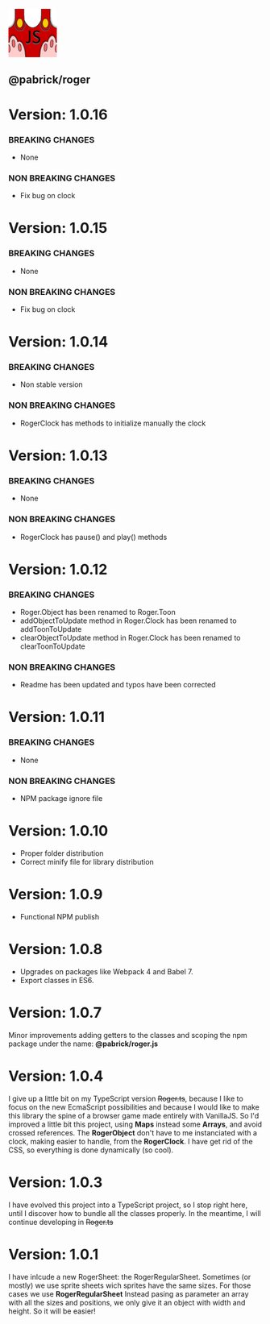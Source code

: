 ![roger](./logo.png)

## @pabrick/roger

# Version: 1.0.16

### BREAKING CHANGES
- None
### NON BREAKING CHANGES
- Fix bug on clock


# Version: 1.0.15

### BREAKING CHANGES
- None
### NON BREAKING CHANGES
- Fix bug on clock


# Version: 1.0.14

### BREAKING CHANGES
- Non stable version
### NON BREAKING CHANGES
- RogerClock has methods to initialize manually the clock


# Version: 1.0.13

### BREAKING CHANGES
- None
### NON BREAKING CHANGES
- RogerClock has pause() and play() methods


# Version: 1.0.12

### BREAKING CHANGES
- Roger.Object has been renamed to Roger.Toon
- addObjectToUpdate method in Roger.Clock has been renamed to addToonToUpdate
- clearObjectToUpdate method in Roger.Clock has been renamed to clearToonToUpdate
### NON BREAKING CHANGES
- Readme has been updated and typos have been corrected

# Version: 1.0.11

### BREAKING CHANGES
- None
### NON BREAKING CHANGES
- NPM package ignore file

# Version: 1.0.10
- Proper folder distribution
- Correct minify file for library distribution

# Version: 1.0.9
- Functional NPM publish

# Version: 1.0.8
- Upgrades on packages like Webpack 4 and Babel 7.
- Export classes in ES6.

# Version: 1.0.7
Minor improvements adding getters to the classes and scoping the npm package under the name: **@pabrick/roger.js**

# Version: 1.0.4
I give up a little bit on my TypeScript version ~~Roger.ts~~, because I like to focus on the new EcmaScript possibilities and because I would like to make this library the spine of a browser game made entirely with VanillaJS.
So I'd improved a little bit this project, using **Maps** instead some **Arrays**, and avoid crossed references.
The **RogerObject** don't have to me instanciated with a clock, making easier to handle, from the **RogerClock**.
I have get rid of the CSS, so everything is done dynamically (so cool).

# Version: 1.0.3
I have evolved this project into a TypeScript project, so I stop right here, until I discover how to bundle all the classes properly.
In the meantime, I will continue developing in ~~Roger.ts~~

# Version: 1.0.1
I have inlcude a new RogerSheet: the RogerRegularSheet.
Sometimes (or mostly) we use sprite sheets wich sprites have the same sizes. For those cases we use **RogerRegularSheet**
Instead pasing as parameter an array with all the sizes and positions, we only give it an object with width and height.
So it will be easier!
